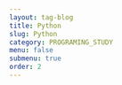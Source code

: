 ```yaml
---
layout: tag-blog
title: Python
slug: Python
category: PROGRAMING_STUDY
menu: false
submenu: true
order: 2
---
```

